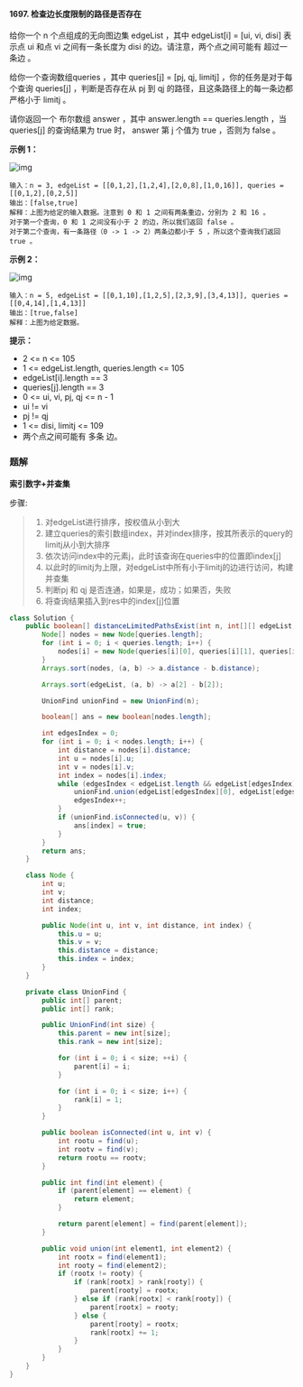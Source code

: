 #### 1697. 检查边长度限制的路径是否存在

给你一个 n 个点组成的无向图边集 edgeList ，其中 edgeList[i] = [ui, vi, disi] 表示点 ui 和点 vi 之间有一条长度为 disi 的边。请注意，两个点之间可能有 超过一条边 。

给你一个查询数组queries ，其中 queries[j] = [pj, qj, limitj] ，你的任务是对于每个查询 queries[j] ，判断是否存在从 pj 到 qj 的路径，且这条路径上的每一条边都 严格小于 limitj 。

请你返回一个 布尔数组 answer ，其中 answer.length == queries.length ，当 queries[j] 的查询结果为 true 时， answer 第 j 个值为 true ，否则为 false 。

**示例 1：**

![img](http://gitlab.wsh-study.com/xp-study/LeeteCode/blob/master/数据结构/高级数据结构/并查集/images/检查边长度限制的路径是否存在/1.jpg)

```shell
输入：n = 3, edgeList = [[0,1,2],[1,2,4],[2,0,8],[1,0,16]], queries = [[0,1,2],[0,2,5]]
输出：[false,true]
解释：上图为给定的输入数据。注意到 0 和 1 之间有两条重边，分别为 2 和 16 。
对于第一个查询，0 和 1 之间没有小于 2 的边，所以我们返回 false 。
对于第二个查询，有一条路径（0 -> 1 -> 2）两条边都小于 5 ，所以这个查询我们返回 true 。
```

**示例 2：**

![img](http://gitlab.wsh-study.com/xp-study/LeeteCode/blob/master/数据结构/高级数据结构/并查集/images/检查边长度限制的路径是否存在/2.jpg)

```shell
输入：n = 5, edgeList = [[0,1,10],[1,2,5],[2,3,9],[3,4,13]], queries = [[0,4,14],[1,4,13]]
输出：[true,false]
解释：上图为给定数据。
```

**提示：**

* 2 <= n <= 105
* 1 <= edgeList.length, queries.length <= 105
* edgeList[i].length == 3
* queries[j].length == 3
* 0 <= ui, vi, pj, qj <= n - 1
* ui != vi
* pj != qj
* 1 <= disi, limitj <= 109
* 两个点之间可能有 多条 边。

### 题解

**索引数字+并查集**

 步骤:

> 1. 对edgeList进行排序，按权值从小到大
> 2. 建立queries的索引数组index，并对index排序，按其所表示的query的limitj从小到大排序
> 3. 依次访问index中的元素j，此时该查询在queries中的位置即index[j]
> 4. 以此时的limitj为上限，对edgeList中所有小于limitj的边进行访问，构建并查集
> 5. 判断pj 和 qj 是否连通，如果是，成功；如果否，失败
> 6. 将查询结果插入到res中的index[j]位置

```java
class Solution {
    public boolean[] distanceLimitedPathsExist(int n, int[][] edgeList, int[][] queries) {
        Node[] nodes = new Node[queries.length];
        for (int i = 0; i < queries.length; i++) {
            nodes[i] = new Node(queries[i][0], queries[i][1], queries[i][2], i);
        }
        Arrays.sort(nodes, (a, b) -> a.distance - b.distance);

        Arrays.sort(edgeList, (a, b) -> a[2] - b[2]);

        UnionFind unionFind = new UnionFind(n);

        boolean[] ans = new boolean[nodes.length];

        int edgesIndex = 0;
        for (int i = 0; i < nodes.length; i++) {
            int distance = nodes[i].distance;
            int u = nodes[i].u;
            int v = nodes[i].v;
            int index = nodes[i].index;
            while (edgesIndex < edgeList.length && edgeList[edgesIndex][2] < distance) {
                unionFind.union(edgeList[edgesIndex][0], edgeList[edgesIndex][1]);
                edgesIndex++;
            }
            if (unionFind.isConnected(u, v)) {
                ans[index] = true;
            }
        }
        return ans;
    }

    class Node {
        int u;
        int v;
        int distance;
        int index;

        public Node(int u, int v, int distance, int index) {
            this.u = u;
            this.v = v;
            this.distance = distance;
            this.index = index;
        }
    }

    private class UnionFind {
        public int[] parent;
        public int[] rank;

        public UnionFind(int size) {
            this.parent = new int[size];
            this.rank = new int[size];

            for (int i = 0; i < size; ++i) {
                parent[i] = i;
            }

            for (int i = 0; i < size; i++) {
                rank[i] = 1;
            }
        }

        public boolean isConnected(int u, int v) {
            int rootu = find(u);
            int rootv = find(v);
            return rootu == rootv;
        }

        public int find(int element) {
            if (parent[element] == element) {
                return element;
            }

            return parent[element] = find(parent[element]);
        }

        public void union(int element1, int element2) {
            int rootx = find(element1);
            int rooty = find(element2);
            if (rootx != rooty) {
                if (rank[rootx] > rank[rooty]) {
                    parent[rooty] = rootx;
                } else if (rank[rootx] < rank[rooty]) {
                    parent[rootx] = rooty;
                } else {
                    parent[rooty] = rootx;
                    rank[rootx] += 1;
                }
            }
        }
    }
}
```

